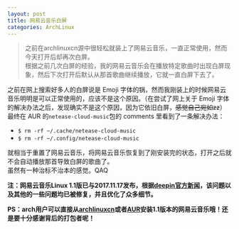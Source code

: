 ```yaml
---
layout: post
title: 网易云音乐白屏
categories: ArchLinux
---
```


> 之前在archlinuxcn源中很轻松就装上了网易云音乐，一直正常使用，然而今天打开后却再次白屏。  
> 根据之前几次白屏的经验，我的网易云音乐会在播放特定歌曲时出现白屏现象，然后下次打开后默认从那首歌曲继续播放，它就一直白屏下去了。  

<!-- more -->

之前在网上搜索好多人的白屏说是 Emoji 字体的锅，然而我刚装上的时候网易云音乐明明是可以正常使用的，应该不是这个原因。（在尝试了网上关于 Emoji 字体的解决办法之后，发现确实不是这个原因，因为它依旧白屏，~~感觉自己宛如zz~~）  
最终在 AUR 的`netease-cloud-music`包的 comments 里看到了一条解决办法：  
 * `$ rm -rf ~/.cache/netease-cloud-music`
 * `$ rm -rf ~/.config/netease-cloud-music`

就相当于重置了网易云音乐，将网易云音乐恢复到了刚安装完的状态，打开之后就不会自动播放那首导致白屏的歌曲了。  
虽然有一种治标不治本的感觉。QAQ

**注：网易云音乐Linux 1.1版已与2017.11.17发布，根据[deepin官方新闻](https://www.deepin.org/2017/11/17/netease-cloud-music-v1-1-for-linux-is-released/)，该问题以及其他的一些问题均已被修复，并且优化了众多细节。**  

**PS：arch用户可以直接从[archlinuxcn](https://www.archlinuxcn.org/)或者[AUR](https://aur.archlinux.org/)安装1.1版本的网易云音乐哦！还是要十分感谢背后的打包者呢！**
